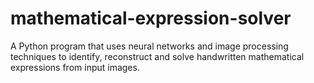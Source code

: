 # mathematical-expression-solver
A Python program that uses neural networks and image processing techniques to identify, reconstruct and solve handwritten mathematical expressions from input images.
